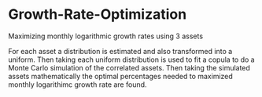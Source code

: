 # Growth-Rate-Optimization
Maximizing monthly logarithmic growth rates using 3 assets

For each asset a distribution is estimated and also transformed into a uniform. Then taking each uniform distribution is used to fit a copula to do a Monte Carlo simulation of the correlated assets. Then taking the simulated assets mathematically the optimal percentages needed to maximized monthly logarithimc growth rate are found.
